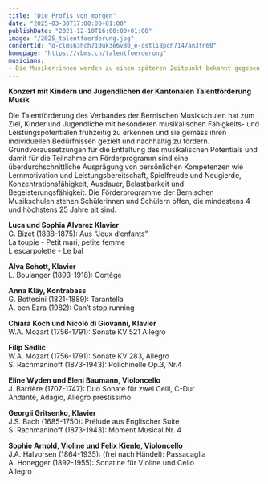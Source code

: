 ```yaml
---
title: "Die Profis von morgen"
date: "2025-03-30T17:00:00+01:00"
publishDate: "2021-12-10T16:00:00+01:00"
image: "/2025_talentfoerderung.jpg" 
concertId: "o-clms63hch710uk3e6v80_e-cstli8pch7147an3fn60"
homepage: "https://vbms.ch/talentfoerderung"
musicians:
- Die Musiker:innen werden zu einem späteren Zeitpunkt bekannt gegeben
---
```

__Konzert mit Kindern und Jugendlichen der Kantonalen Talentförderung Musik__

Die Talentförderung des Verbandes der Bernischen Musikschulen hat zum Ziel, Kinder
und Jugendliche mit besonderen musikalischen Fähigkeits- und Leistungspotentialen frühzeitig zu
erkennen und sie gemäss ihren individuellen Bedürfnissen gezielt und nachhaltig zu fördern.
Grundvoraussetzungen für die Entfaltung des musikalischen Potentials und damit für die Teilnahme
am Förderprogramm sind eine überdurchschnittliche Ausprägung von persönlichen Kompetenzen wie
Lernmotivation und Leistungsbereitschaft, Spielfreude und Neugierde, Konzentrationsfähigkeit,
Ausdauer, Belastbarkeit und Begeisterungsfähigkeit. Die Förderprogramme der Bernischen Musikschulen
stehen Schülerinnen und Schülern offen, die mindestens 4 und höchstens 25 Jahre alt sind.

__Luca und Sophia Alvarez Klavier__  
G. Bizet (1838-1875): Aus “Jeux d’enfants”  
La toupie - Petit mari, petite femme  
L escarpolette - Le bal

__Alva Schott, Klavier__  
L. Boulanger (1893-1918): Cortège

__Anna Kläy, Kontrabass__  
G. Bottesini (1821-1889): Tarantella  
A. ben Ezra (1982): Can’t stop running

__Chiara Koch und Nicolò di Giovanni, Klavier__  
W.A. Mozart (1756-1791): Sonate KV 521
Allegro

__Filip Sedlic__  
W.A. Mozart (1756-1791): Sonate KV 283, Allegro  
S. Rachmaninoff (1873-1943): Polichinelle Op.3, Nr.4

__Eline Wyden und Eleni Baumann, Violoncello__  
J. Barrière (1707-1747): Duo Sonate für zwei Celli, C-Dur  
Andante, Adagio, Allegro prestissimo

__Georgii Gritsenko, Klavier__  
J.S. Bach (1685-1750): Prélude aus Englischer Suite  
S. Rachmaninoff (1873-1943): Moment Musical Nr. 4

__Sophie Arnold, Violine und Felix Kienle, Violoncello__  
J.A. Halvorsen (1864-1935): (frei nach Händel): Passacaglia  
A. Honegger (1892-1955): Sonatine für Violine und Cello  
Allegro  




